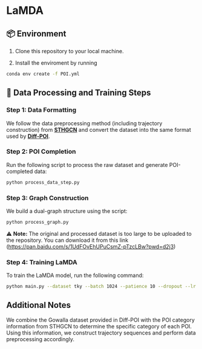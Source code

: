 # LaMDA
## 📦 Environment
1. Clone this repository to your local machine.

2. Install the enviroment by running
```bash
conda env create -f POI.yml
```

## 🔧 Data Processing and Training Steps

### Step 1: Data Formatting
We follow the data preprocessing method (including trajectory construction) from [**STHGCN**](https://github.com/alipay/Spatio-Temporal-Hypergraph-Model) and convert the dataset into the same format used by [**Diff-POI**](https://github.com/Yifang-Qin/Diff-POI).

### Step 2: POI Completion
Run the following script to process the raw dataset and generate POI-completed data:

```bash
python process_data_step.py 
```

### Step 3: Graph Construction
We build a dual-graph structure using the script:
```bash
python process_graph.py
```
⚠️ **Note:** The original and processed dataset is too large to be uploaded to the repository. You can download it from this link (https://pan.baidu.com/s/1UdFOvEhUPuCsmZ-pTzcLBw?pwd=d2j3)

### Step 4: Training LaMDA
To train the LaMDA model, run the following command:
```bash
python main.py --dataset tky --batch 1024 --patience 10 --dropout --lr 0.01 --gpu 0
```

## Additional Notes
We combine the Gowalla dataset provided in Diff-POI with the POI category information from STHGCN to determine the specific category of each POI. Using this information, we construct trajectory sequences and perform data preprocessing accordingly.
